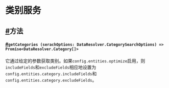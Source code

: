 # 类别服务

## [#](https://docs.vuestorefront.io/v1/guide/data-resolvers/category-service.html#methods)方法

#### [#](https://docs.vuestorefront.io/v1/guide/data-resolvers/category-service.html#getcategories-serachoptions-dataresolver-categorysearchoptions-promise-dataresolver-category)`getCategories (serachOptions: DataResolver.CategorySearchOptions) => Promise<DataResolver.Category[]>`

它通过给定的参数获取类别。如果`config.entities.optimize`启用，则`includeFields`和`excludeFields`相应地设置为`config.entities.category.includeFields`和`config.entities.category.excludeFields`。